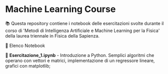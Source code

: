 # Machine Learning Course

📚 Questa repository contiene i notebook delle esercitazioni svolte durante il corso di 'Metodi di Intelligenza Artificiale e Machine Learning per la Fisica' della laurea triennale in Fisica della Sapienza.


📖 Elenco Notebook

📂 **Esercitazione_1.ipynb** - Introduzione a Python. Semplici algoritmi che operano con vettori e matrici, implementazione di un regressore lineare, grafici con matplotlib;
